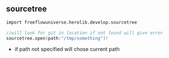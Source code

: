 ## sourcetree

```v
import freeflowuniverse.herolib.develop.sourcetree

//will look for git in location if not found will give error
sourcetree.open(path:"/tmp/something")!

```

- if path not specified will chose current path